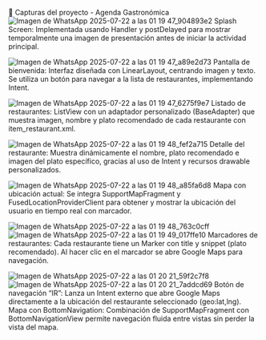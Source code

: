 📱 Capturas del proyecto - Agenda Gastronómica
![Imagen de WhatsApp 2025-07-22 a las 01 19 47_904893e2](https://github.com/user-attachments/assets/75d52bfd-1e68-41e0-8deb-8081a0bf0b0e)
Splash Screen: Implementada usando Handler y postDelayed para mostrar temporalmente una imagen de presentación antes de iniciar la actividad principal.

![Imagen de WhatsApp 2025-07-22 a las 01 19 47_a89e2d73](https://github.com/user-attachments/assets/19e4adb6-98d9-4087-81de-e7d0be125de1)
Pantalla de bienvenida: Interfaz diseñada con LinearLayout, centrando imagen y texto. Se utiliza un botón para navegar a la lista de restaurantes, implementando Intent.

![Imagen de WhatsApp 2025-07-22 a las 01 19 47_6275f9e7](https://github.com/user-attachments/assets/8c4fd66d-706d-4388-98ba-9ad2e15e8ece)
Listado de restaurantes: ListView con un adaptador personalizado (BaseAdapter) que muestra imagen, nombre y plato recomendado de cada restaurante con item_restaurant.xml.

![Imagen de WhatsApp 2025-07-22 a las 01 19 48_fef2a715](https://github.com/user-attachments/assets/e0b75476-20fc-4214-8c1e-71a2a339033b)
Detalle del restaurante: Muestra dinámicamente el nombre, plato recomendado e imagen del plato específico, gracias al uso de Intent y recursos drawable personalizados.

![Imagen de WhatsApp 2025-07-22 a las 01 19 48_a85fa6d8](https://github.com/user-attachments/assets/dc6d5e93-7fa6-4975-b479-1e9673945518)
Mapa con ubicación actual: Se integra SupportMapFragment y FusedLocationProviderClient para obtener y mostrar la ubicación del usuario en tiempo real con marcador.

![Imagen de WhatsApp 2025-07-22 a las 01 19 48_763c0cff](https://github.com/user-attachments/assets/1ec9bb28-c4c8-4a0f-b737-0dce2dce7542)
![Imagen de WhatsApp 2025-07-22 a las 01 19 49_017ffe10](https://github.com/user-attachments/assets/73b19bca-e2b0-4c1e-9e78-9c264fd1533d)
Marcadores de restaurantes: Cada restaurante tiene un Marker con title y snippet (plato recomendado). Al hacer clic en el marcador se abre Google Maps para navegación.


![Imagen de WhatsApp 2025-07-22 a las 01 20 21_59f2c7f8](https://github.com/user-attachments/assets/d54d4020-f12c-4b37-95d2-cdfd16dc5b0e)
![Imagen de WhatsApp 2025-07-22 a las 01 20 21_7addcd69](https://github.com/user-attachments/assets/5a01422d-e873-4166-bc3f-326392eedad8)
Botón de navegación “IR”: Lanza un Intent externo que abre Google Maps directamente a la ubicación del restaurante seleccionado (geo:lat,lng).
Mapa con BottomNavigation: Combinación de SupportMapFragment con BottomNavigationView permite navegación fluida entre vistas sin perder la vista del mapa.




